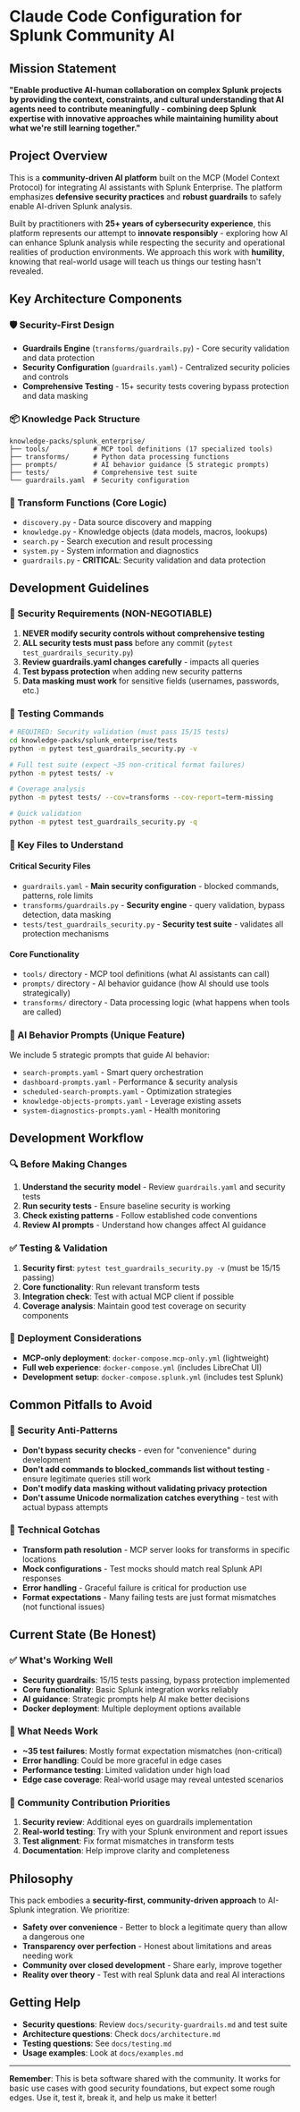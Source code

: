 # Claude Code Configuration for Splunk Community AI

## Mission Statement

**"Enable productive AI-human collaboration on complex Splunk projects by providing the context, constraints, and cultural understanding that AI agents need to contribute meaningfully - combining deep Splunk expertise with innovative approaches while maintaining humility about what we're still learning together."**

## Project Overview

This is a **community-driven AI platform** built on the MCP (Model Context Protocol) for integrating AI assistants with Splunk Enterprise. The platform emphasizes **defensive security practices** and **robust guardrails** to safely enable AI-driven Splunk analysis.

Built by practitioners with **25+ years of cybersecurity experience**, this platform represents our attempt to **innovate responsibly** - exploring how AI can enhance Splunk analysis while respecting the security and operational realities of production environments. We approach this work with **humility**, knowing that real-world usage will teach us things our testing hasn't revealed.

## Key Architecture Components

### 🛡️ Security-First Design
- **Guardrails Engine** (`transforms/guardrails.py`) - Core security validation and data protection
- **Security Configuration** (`guardrails.yaml`) - Centralized security policies and controls
- **Comprehensive Testing** - 15+ security tests covering bypass protection and data masking

### 📦 Knowledge Pack Structure
```
knowledge-packs/splunk_enterprise/
├── tools/           # MCP tool definitions (17 specialized tools)
├── transforms/      # Python data processing functions
├── prompts/         # AI behavior guidance (5 strategic prompts)
├── tests/           # Comprehensive test suite
└── guardrails.yaml  # Security configuration
```

### 🔧 Transform Functions (Core Logic)
- `discovery.py` - Data source discovery and mapping
- `knowledge.py` - Knowledge objects (data models, macros, lookups)
- `search.py` - Search execution and result processing
- `system.py` - System information and diagnostics
- `guardrails.py` - **CRITICAL**: Security validation and data protection

## Development Guidelines

### 🚨 Security Requirements (NON-NEGOTIABLE)
1. **NEVER modify security controls without comprehensive testing**
2. **ALL security tests must pass** before any commit (`pytest test_guardrails_security.py`)
3. **Review guardrails.yaml changes carefully** - impacts all queries
4. **Test bypass protection** when adding new security patterns
5. **Data masking must work** for sensitive fields (usernames, passwords, etc.)

### 🧪 Testing Commands
```bash
# REQUIRED: Security validation (must pass 15/15 tests)
cd knowledge-packs/splunk_enterprise/tests
python -m pytest test_guardrails_security.py -v

# Full test suite (expect ~35 non-critical format failures)
python -m pytest tests/ -v

# Coverage analysis
python -m pytest tests/ --cov=transforms --cov-report=term-missing

# Quick validation
python -m pytest test_guardrails_security.py -q
```

### 📁 Key Files to Understand

#### Critical Security Files
- `guardrails.yaml` - **Main security configuration** - blocked commands, patterns, role limits
- `transforms/guardrails.py` - **Security engine** - query validation, bypass detection, data masking
- `tests/test_guardrails_security.py` - **Security test suite** - validates all protection mechanisms

#### Core Functionality
- `tools/` directory - MCP tool definitions (what AI assistants can call)
- `prompts/` directory - AI behavior guidance (how AI should use tools strategically)
- `transforms/` directory - Data processing logic (what happens when tools are called)

### 🎯 AI Behavior Prompts (Unique Feature)
We include 5 strategic prompts that guide AI behavior:
- `search-prompts.yaml` - Smart query orchestration
- `dashboard-prompts.yaml` - Performance & security analysis
- `scheduled-search-prompts.yaml` - Optimization strategies
- `knowledge-objects-prompts.yaml` - Leverage existing assets
- `system-diagnostics-prompts.yaml` - Health monitoring

## Development Workflow

### 🔍 Before Making Changes
1. **Understand the security model** - Review `guardrails.yaml` and security tests
2. **Run security tests** - Ensure baseline security is working
3. **Check existing patterns** - Follow established code conventions
4. **Review AI prompts** - Understand how changes affect AI guidance

### ✅ Testing & Validation
1. **Security first**: `pytest test_guardrails_security.py -v` (must be 15/15 passing)
2. **Core functionality**: Run relevant transform tests
3. **Integration check**: Test with actual MCP client if possible
4. **Coverage analysis**: Maintain good test coverage on security components

### 🚀 Deployment Considerations
- **MCP-only deployment**: `docker-compose.mcp-only.yml` (lightweight)
- **Full web experience**: `docker-compose.yml` (includes LibreChat UI)
- **Development setup**: `docker-compose.splunk.yml` (includes test Splunk)

## Common Pitfalls to Avoid

### 🚫 Security Anti-Patterns
- **Don't bypass security checks** - even for "convenience" during development
- **Don't add commands to blocked_commands list without testing** - ensure legitimate queries still work
- **Don't modify data masking without validating privacy protection**
- **Don't assume Unicode normalization catches everything** - test with actual bypass attempts

### 🐛 Technical Gotchas
- **Transform path resolution** - MCP server looks for transforms in specific locations
- **Mock configurations** - Test mocks should match real Splunk API responses
- **Error handling** - Graceful failure is critical for production use
- **Format expectations** - Many failing tests are just format mismatches (not functional issues)

## Current State (Be Honest)

### ✅ What's Working Well
- **Security guardrails**: 15/15 tests passing, bypass protection implemented
- **Core functionality**: Basic Splunk integration works reliably  
- **AI guidance**: Strategic prompts help AI make better decisions
- **Docker deployment**: Multiple deployment options available

### 🔧 What Needs Work
- **~35 test failures**: Mostly format expectation mismatches (non-critical)
- **Error handling**: Could be more graceful in edge cases
- **Performance testing**: Limited validation under high load
- **Edge case coverage**: Real-world usage may reveal untested scenarios

### 🤝 Community Contribution Priorities
1. **Security review**: Additional eyes on guardrails implementation
2. **Real-world testing**: Try with your Splunk environment and report issues
3. **Test alignment**: Fix format mismatches in transform tests
4. **Documentation**: Help improve clarity and completeness

## Philosophy

This pack embodies a **security-first, community-driven approach** to AI-Splunk integration. We prioritize:
- **Safety over convenience** - Better to block a legitimate query than allow a dangerous one
- **Transparency over perfection** - Honest about limitations and areas needing work  
- **Community over closed development** - Share early, improve together
- **Reality over theory** - Test with real Splunk data and real AI interactions

## Getting Help

- **Security questions**: Review `docs/security-guardrails.md` and test suite
- **Architecture questions**: Check `docs/architecture.md` 
- **Testing questions**: See `docs/testing.md`
- **Usage examples**: Look at `docs/examples.md`

---

**Remember**: This is beta software shared with the community. It works for basic use cases with good security foundations, but expect some rough edges. Use it, test it, break it, and help us make it better!